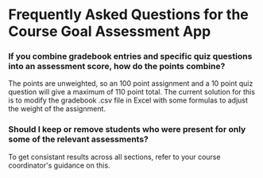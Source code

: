 # Frequently Asked Questions for the Course Goal Assessment App

### If you combine gradebook entries and specific quiz questions into an assessment score, how do the points combine?

The points are unweighted, so an 100 point assignment and a 10 point quiz question will give a maximum of 110 point total. The current solution for this is to modify the gradebook .csv file in Excel with some formulas to adjust the weight of the assignment.

### Should I keep or remove students who were present for only some of the relevant assessments?

To get consistant results across all sections, refer to your course coordinator's guidance on this.

